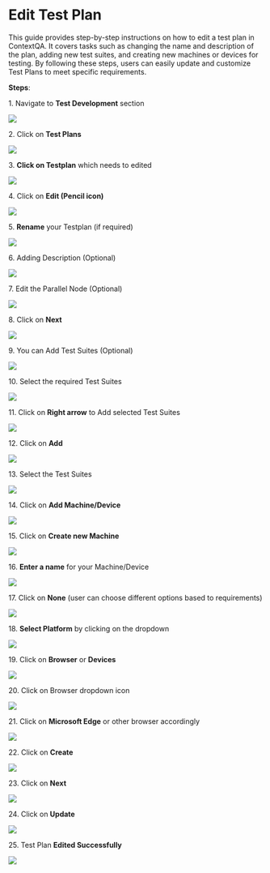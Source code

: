 

# Edit Test Plan

This guide provides step-by-step instructions on how to edit a test plan in ContextQA. It covers tasks such as changing the name and description of the plan, adding new test suites, and creating new machines or devices for testing. By following these steps, users can easily update and customize Test Plans to meet specific requirements.

**Steps**: 

1\. Navigate to **Test Development** section

![](https://ajeuwbhvhr.cloudimg.io/colony-recorder.s3.amazonaws.com/files/2024-02-29/03d9a162-9a2d-4ba1-913c-852ae431ab05/user_cropped_screenshot.jpeg?tl_px=0,0&br_px=1075,600&force_format=png&wat_scale=95&wat=1&wat_opacity=0.7&wat_gravity=northwest&wat_url=https://colony-recorder.s3.us-west-1.amazonaws.com/images/watermarks/FB923C_standard.png&wat_pad=2,221)


2\. Click on **Test Plans**

![](https://ajeuwbhvhr.cloudimg.io/colony-recorder.s3.amazonaws.com/files/2024-02-29/dc2124b8-bc72-42c2-9cf7-b9d5dad26706/File.jpeg?tl_px=0,222&br_px=1075,823&force_format=png&wat_scale=95&wat=1&wat_opacity=0.7&wat_gravity=northwest&wat_url=https://colony-recorder.s3.us-west-1.amazonaws.com/images/watermarks/FB923C_standard.png&wat_pad=171,265)


3\. **Click on Testplan** which needs to edited

![](https://ajeuwbhvhr.cloudimg.io/colony-recorder.s3.amazonaws.com/files/2024-02-28/718ed5ff-5411-46d5-9002-f3c032fae49a/ascreenshot.jpeg?tl_px=0,0&br_px=1376,769&force_format=png&width=1120.0&wat=1&wat_opacity=0.7&wat_gravity=northwest&wat_url=https://colony-recorder.s3.us-west-1.amazonaws.com/images/watermarks/FB923C_standard.png&wat_pad=340,179)


4\. Click on **Edit (Pencil icon)**

![](https://ajeuwbhvhr.cloudimg.io/colony-recorder.s3.amazonaws.com/files/2024-02-28/70de7d9d-6273-46da-9f89-59670ddcd84a/ascreenshot.jpeg?tl_px=844,0&br_px=1920,600&force_format=png&wat_scale=95&wat=1&wat_opacity=0.7&wat_gravity=northwest&wat_url=https://colony-recorder.s3.us-west-1.amazonaws.com/images/watermarks/FB923C_standard.png&wat_pad=845,15)


5\. **Rename** your Testplan (if required)

![](https://ajeuwbhvhr.cloudimg.io/colony-recorder.s3.amazonaws.com/files/2024-02-28/e92ad54c-d9a3-48e5-8dc0-b21367693d24/ascreenshot.jpeg?tl_px=25,85&br_px=1100,686&force_format=png&wat_scale=95&wat=1&wat_opacity=0.7&wat_gravity=northwest&wat_url=https://colony-recorder.s3.us-west-1.amazonaws.com/images/watermarks/FB923C_standard.png&wat_pad=502,265)


6\. Adding Description (Optional)

![](https://ajeuwbhvhr.cloudimg.io/colony-recorder.s3.amazonaws.com/files/2024-02-28/dca4eb5b-67ea-49da-be1f-1683044e06b5/ascreenshot.jpeg?tl_px=34,249&br_px=1109,850&force_format=png&wat_scale=95&wat=1&wat_opacity=0.7&wat_gravity=northwest&wat_url=https://colony-recorder.s3.us-west-1.amazonaws.com/images/watermarks/FB923C_standard.png&wat_pad=502,265)


7\. Edit the Parallel Node (Optional)

![](https://ajeuwbhvhr.cloudimg.io/colony-recorder.s3.amazonaws.com/files/2024-02-28/a08eba0b-7748-4713-87f9-38ce24b5d1ae/ascreenshot.jpeg?tl_px=0,0&br_px=1719,912&force_format=png&width=1120.0&wat=1&wat_opacity=0.7&wat_gravity=northwest&wat_url=https://colony-recorder.s3.us-west-1.amazonaws.com/images/watermarks/FB923C_standard.png&wat_pad=310,436)


8\. Click on **Next**

![](https://ajeuwbhvhr.cloudimg.io/colony-recorder.s3.amazonaws.com/files/2024-02-28/517e1691-4efa-4d8c-acf7-62d7a158694a/ascreenshot.jpeg?tl_px=0,0&br_px=1920,912&force_format=png&width=1120.0&wat=1&wat_opacity=0.7&wat_gravity=northwest&wat_url=https://colony-recorder.s3.us-west-1.amazonaws.com/images/watermarks/FB923C_standard.png&wat_pad=1052,-12)


9\. You can Add Test Suites (Optional)

![](https://ajeuwbhvhr.cloudimg.io/colony-recorder.s3.amazonaws.com/files/2024-02-28/7f850d64-a954-4d14-8499-76d684393744/ascreenshot.jpeg?tl_px=317,142&br_px=1693,912&force_format=png&width=1120.0&wat=1&wat_opacity=0.7&wat_gravity=northwest&wat_url=https://colony-recorder.s3.us-west-1.amazonaws.com/images/watermarks/FB923C_standard.png&wat_pad=524,519)


10\. Select the required Test Suites

![](https://ajeuwbhvhr.cloudimg.io/colony-recorder.s3.amazonaws.com/files/2024-02-28/48007948-081b-4fbf-8b5c-03246d9acd86/ascreenshot.jpeg?tl_px=12,0&br_px=1388,769&force_format=png&width=1120.0&wat=1&wat_opacity=0.7&wat_gravity=northwest&wat_url=https://colony-recorder.s3.us-west-1.amazonaws.com/images/watermarks/FB923C_standard.png&wat_pad=523,261)


11\. Click on **Right arrow** to Add selected Test Suites

![](https://ajeuwbhvhr.cloudimg.io/colony-recorder.s3.amazonaws.com/files/2024-02-28/0dc27e19-95f8-465a-bb6d-d826de681845/ascreenshot.jpeg?tl_px=494,41&br_px=1870,810&force_format=png&width=1120.0&wat=1&wat_opacity=0.7&wat_gravity=northwest&wat_url=https://colony-recorder.s3.us-west-1.amazonaws.com/images/watermarks/FB923C_standard.png&wat_pad=524,277)


12\. Click on **Add**

![](https://ajeuwbhvhr.cloudimg.io/colony-recorder.s3.amazonaws.com/files/2024-02-28/fb4a0576-a99d-468d-b239-c71861c43d2d/ascreenshot.jpeg?tl_px=200,0&br_px=1920,912&force_format=png&width=1120.0&wat=1&wat_opacity=0.7&wat_gravity=northwest&wat_url=https://colony-recorder.s3.us-west-1.amazonaws.com/images/watermarks/FB923C_standard.png&wat_pad=904,482)


13\. Select the Test Suites

![](https://ajeuwbhvhr.cloudimg.io/colony-recorder.s3.amazonaws.com/files/2024-02-28/63a2aee8-1b73-4d7c-b2f4-78e05a1b6c5f/ascreenshot.jpeg?tl_px=307,20&br_px=1683,789&force_format=png&width=1120.0&wat=1&wat_opacity=0.7&wat_gravity=northwest&wat_url=https://colony-recorder.s3.us-west-1.amazonaws.com/images/watermarks/FB923C_standard.png&wat_pad=524,276)


14\. Click on **Add Machine/Device**

![](https://ajeuwbhvhr.cloudimg.io/colony-recorder.s3.amazonaws.com/files/2024-02-28/5001bd69-70e5-48ce-9aa3-04a5d8223fef/ascreenshot.jpeg?tl_px=200,0&br_px=1920,912&force_format=png&width=1120.0&wat=1&wat_opacity=0.7&wat_gravity=northwest&wat_url=https://colony-recorder.s3.us-west-1.amazonaws.com/images/watermarks/FB923C_standard.png&wat_pad=742,158)


15\. Click on **Create new Machine**

![](https://ajeuwbhvhr.cloudimg.io/colony-recorder.s3.amazonaws.com/files/2024-02-28/d19d90f2-85dd-4bc3-99bc-50290dc665ff/ascreenshot.jpeg?tl_px=200,0&br_px=1920,912&force_format=png&width=1120.0&wat=1&wat_opacity=0.7&wat_gravity=northwest&wat_url=https://colony-recorder.s3.us-west-1.amazonaws.com/images/watermarks/FB923C_standard.png&wat_pad=707,200)


16\. **Enter a name** for your Machine/Device

![](https://ajeuwbhvhr.cloudimg.io/colony-recorder.s3.amazonaws.com/files/2024-02-28/827b408f-9373-422d-8809-2398384a9ac6/ascreenshot.jpeg?tl_px=0,0&br_px=1920,912&force_format=png&width=1120.0&wat=1&wat_opacity=0.7&wat_gravity=northwest&wat_url=https://colony-recorder.s3.us-west-1.amazonaws.com/images/watermarks/FB923C_standard.png&wat_pad=614,56)


17\. Click on **None** (user can choose different options based to requirements)

![](https://ajeuwbhvhr.cloudimg.io/colony-recorder.s3.amazonaws.com/files/2024-02-28/5efc5af9-6566-4a55-9920-3ea505f48383/ascreenshot.jpeg?tl_px=200,0&br_px=1920,912&force_format=png&width=1120.0&wat=1&wat_opacity=0.7&wat_gravity=northwest&wat_url=https://colony-recorder.s3.us-west-1.amazonaws.com/images/watermarks/FB923C_standard.png&wat_pad=853,177)


18\. **Select Platform** by clicking on the dropdown

![](https://ajeuwbhvhr.cloudimg.io/colony-recorder.s3.amazonaws.com/files/2024-02-28/78565498-86e6-4b2b-9b47-c8fc07fdf54a/ascreenshot.jpeg?tl_px=463,0&br_px=1840,769&force_format=png&width=1120.0&wat=1&wat_opacity=0.7&wat_gravity=northwest&wat_url=https://colony-recorder.s3.us-west-1.amazonaws.com/images/watermarks/FB923C_standard.png&wat_pad=524,274)


19\. Click on **Browser** or **Devices**

![](https://ajeuwbhvhr.cloudimg.io/colony-recorder.s3.amazonaws.com/files/2024-02-28/0e59cb5f-dd83-4c6b-a72d-aa0ccc8cfe4c/ascreenshot.jpeg?tl_px=575,124&br_px=1650,725&force_format=png&wat_scale=95&wat=1&wat_opacity=0.7&wat_gravity=northwest&wat_url=https://colony-recorder.s3.us-west-1.amazonaws.com/images/watermarks/FB923C_standard.png&wat_pad=502,265)


20\. Click on Browser dropdown icon

![](https://ajeuwbhvhr.cloudimg.io/colony-recorder.s3.amazonaws.com/files/2024-02-28/3b34f0d0-02f6-4b00-ac2d-db38065276dd/ascreenshot.jpeg?tl_px=779,86&br_px=1854,687&force_format=png&wat_scale=95&wat=1&wat_opacity=0.7&wat_gravity=northwest&wat_url=https://colony-recorder.s3.us-west-1.amazonaws.com/images/watermarks/FB923C_standard.png&wat_pad=502,265)


21\. Click on **Microsoft Edge** or other browser accordingly

![](https://ajeuwbhvhr.cloudimg.io/colony-recorder.s3.amazonaws.com/files/2024-02-28/c14c911a-f661-4f86-ab9f-713feefb2cb3/ascreenshot.jpeg?tl_px=733,265&br_px=1808,866&force_format=png&wat_scale=95&wat=1&wat_opacity=0.7&wat_gravity=northwest&wat_url=https://colony-recorder.s3.us-west-1.amazonaws.com/images/watermarks/FB923C_standard.png&wat_pad=502,265)


22\. Click on **Create**

![](https://ajeuwbhvhr.cloudimg.io/colony-recorder.s3.amazonaws.com/files/2024-02-28/f4c5f553-22f6-4a2a-b47a-e28badc24d3e/ascreenshot.jpeg?tl_px=544,142&br_px=1920,912&force_format=png&width=1120.0&wat=1&wat_opacity=0.7&wat_gravity=northwest&wat_url=https://colony-recorder.s3.us-west-1.amazonaws.com/images/watermarks/FB923C_standard.png&wat_pad=1014,555)


23\. Click on **Next**

![](https://ajeuwbhvhr.cloudimg.io/colony-recorder.s3.amazonaws.com/files/2024-02-28/55c9907f-dee8-4e56-b59b-262b8179a0a0/ascreenshot.jpeg?tl_px=200,0&br_px=1920,912&force_format=png&width=1120.0&wat=1&wat_opacity=0.7&wat_gravity=northwest&wat_url=https://colony-recorder.s3.us-west-1.amazonaws.com/images/watermarks/FB923C_standard.png&wat_pad=1037,-11)


24\. Click on **Update**

![](https://ajeuwbhvhr.cloudimg.io/colony-recorder.s3.amazonaws.com/files/2024-02-28/4e48cb0c-89bb-4ae2-a04b-2428270c3f1a/ascreenshot.jpeg?tl_px=200,0&br_px=1920,912&force_format=png&width=1120.0&wat=1&wat_opacity=0.7&wat_gravity=northwest&wat_url=https://colony-recorder.s3.us-west-1.amazonaws.com/images/watermarks/FB923C_standard.png&wat_pad=1031,-17)


25\. Test Plan **Edited Successfully**

![](https://ajeuwbhvhr.cloudimg.io/colony-recorder.s3.amazonaws.com/files/2024-02-28/4da3bd3f-af49-42f5-904c-bed6d9262036/ascreenshot.jpeg?tl_px=0,0&br_px=1719,912&force_format=png&width=1120.0&wat=1&wat_opacity=0.7&wat_gravity=northwest&wat_url=https://colony-recorder.s3.us-west-1.amazonaws.com/images/watermarks/FB923C_standard.png&wat_pad=179,-2)


